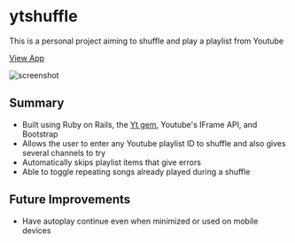 # ytshuffle
This is a personal project aiming to shuffle and play a playlist from Youtube

[View App](https://ytshuffle.herokuapp.com)

![screenshot](https://github.com/toptester1/youtube-shuffle/blob/master/public/images/screenshot.jpg)

## Summary

* Built using Ruby on Rails, the [Yt gem](https://github.com/Fullscreen/yt), Youtube's IFrame API, and Bootstrap
* Allows the user to enter any Youtube playlist ID to shuffle and also gives several channels to try
* Automatically skips playlist items that give errors
* Able to toggle repeating songs already played during a shuffle


## Future Improvements

* Have autoplay continue even when minimized or used on mobile devices